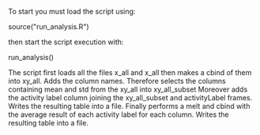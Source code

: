 To start you must load the script using:

source("run_analysis.R")

then start the script execution with:

run_analysis()


The script first loads all the files x_all and x_all then makes a cbind of them into xy_all. Adds the column names.
Therefore selects the columns containing mean and std from the xy_all into xy_all_subset
Moreover adds the activity label column joining the xy_all_subset and activityLabel frames. Writes the resulting table into a file.
Finally performs a melt and cbind with the average result of each activity label for each column. Writes the resulting table into a file. 
